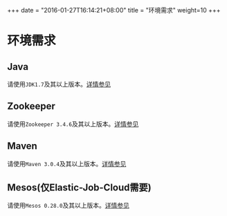 +++
date = "2016-01-27T16:14:21+08:00"
title = "环境需求"
weight=10
+++

# 环境需求

## Java

请使用`JDK1.7`及其以上版本。[详情参见](http://www.oracle.com/technetwork/java/javase/downloads/index.html)

## Zookeeper

请使用`Zookeeper 3.4.6`及其以上版本。[详情参见](https://zookeeper.apache.org/doc/trunk/zookeeperStarted.html)

## Maven

请使用`Maven 3.0.4`及其以上版本。[详情参见](http://maven.apache.org/install.html)

## Mesos(仅Elastic-Job-Cloud需要)

请使用`Mesos 0.28.0`及其以上版本。[详情参见](http://mesos.apache.org/gettingstarted/)
